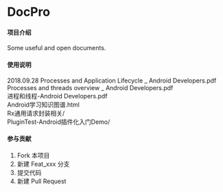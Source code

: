 # DocPro

#### 项目介绍
Some useful and open documents.

#### 使用说明

2018.09.28
  Processes and Application Lifecycle  _  Android Developers.pdf<br>
  Processes and threads overview  _  Android Developers.pdf<br>
  进程和线程-Android Developers.pdf<br>
  Android学习知识图谱.html <br>
  Rx通用请求封装相关/<br>
  PluginTest-Android插件化入门Demo/<br>

#### 参与贡献

1. Fork 本项目
2. 新建 Feat_xxx 分支
3. 提交代码
4. 新建 Pull Request